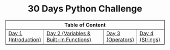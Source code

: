 <h1 align="center">30 Days Python Challenge</h1>
<table border="1" width="90%" align="center">
    <thead width="100%">
        <th width="100%" colspan="4">Table of Content</th>
    </thead>
    <tr width="100%">
        <td><a href="Markdowns/Day1.md" width="25%">Day 1 (Introduction)</a></td>
        <td><a href="Markdowns/Day2.md" width="25%">Day 2 (Variables & Built-In Functions)</a></td>
        <td><a href="Markdowns/Day3.md" width="25%">Day 3 (Operators)</a></td>
        <td><a href="Markdowns/Day4.md" width="25%">Day 4 (Strings)</a></td>
    </tr>
</table>